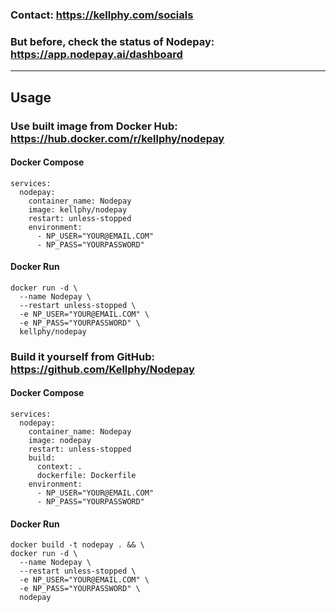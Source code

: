 ### Contact: https://kellphy.com/socials
### But before, check the status of Nodepay: https://app.nodepay.ai/dashboard
---
## Usage
### Use built image from Docker Hub: https://hub.docker.com/r/kellphy/nodepay
#### Docker Compose
```
services:
  nodepay:
    container_name: Nodepay
    image: kellphy/nodepay
    restart: unless-stopped
    environment:
      - NP_USER="YOUR@EMAIL.COM"
      - NP_PASS="YOURPASSWORD"
```
#### Docker Run
```
docker run -d \
  --name Nodepay \
  --restart unless-stopped \
  -e NP_USER="YOUR@EMAIL.COM" \
  -e NP_PASS="YOURPASSWORD" \
  kellphy/nodepay
```
### Build it yourself from GitHub: https://github.com/Kellphy/Nodepay
#### Docker Compose
```
services:
  nodepay:
    container_name: Nodepay
    image: nodepay
    restart: unless-stopped
    build:
      context: .
      dockerfile: Dockerfile
    environment:
      - NP_USER="YOUR@EMAIL.COM"
      - NP_PASS="YOURPASSWORD"
```
#### Docker Run
```
docker build -t nodepay . && \
docker run -d \
  --name Nodepay \
  --restart unless-stopped \
  -e NP_USER="YOUR@EMAIL.COM" \
  -e NP_PASS="YOURPASSWORD" \
  nodepay
```
